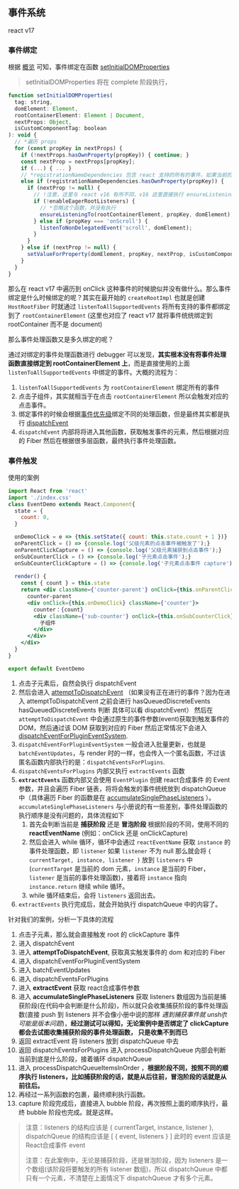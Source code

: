 ## 事件系统

react v17

### 事件绑定

根据 [概览](./概览.md) 可知，事件绑定在函数 [setInitialDOMProperties](src/react/v17/react-dom/src/client/ReactDOMComponent.js)

> setInitialDOMProperties 将在 complete 阶段执行， 

```js
function setInitialDOMProperties(
  tag: string,
  domElement: Element,
  rootContainerElement: Element | Document,
  nextProps: Object,
  isCustomComponentTag: boolean
): void {
  // *遍历 props
  for (const propKey in nextProps) {
    if (!nextProps.hasOwnProperty(propKey)) { continue; }
    const nextProp = nextProps[propKey];
    if (...) { ... }
    // *registrationNameDependencies 包含 react 支持的所有的事件，如果当前的 propKey 是 react支持的事件就进入该 if
    else if (registrationNameDependencies.hasOwnProperty(propKey)) {
      if (nextProp != null) {
        // !注意，这里与 react v16 有所不同，v16 这里直接执行 ensureListeningTo 函数，但是 v17 这里不会执行。因为 enableEagerRootListeners 是一个常量，值一直为 true，if (false) 自然不会执行，并且在 react-dom.development.js 中直接没有这个 if，只剩下 onScroll 的判断。这样更能说明问题了
        if (!enableEagerRootListeners) {
          // *忽略这个函数，并没有执行
          ensureListeningTo(rootContainerElement, propKey, domElement);
        } else if (propKey === 'onScroll') {
          listenToNonDelegatedEvent('scroll', domElement);
        }
      }
    } else if (nextProp != null) {
      setValueForProperty(domElement, propKey, nextProp, isCustomComponentTag);
    }
  }
}
```

那么在 react v17 中遍历到 onClick 这种事件的时候貌似并没有做什么。那么事件绑定是什么时候绑定的呢？其实在最开始的 `createRootImpl` 也就是创建 `HostRootFiber` 时就通过 `listenToAllSupportedEvents` 将所有支持的事件都绑定到了 `rootContainerElement` (这里也对应了 react v17 就将事件统统绑定到 rootContainer 而不是 document)

那么事件处理函数又是多久绑定的呢？

通过对绑定的事件处理函数进行 debugger 可以发现，**其实根本没有将事件处理函数直接绑定到 rootContainerElement 上**，而是直接使用的上面 `listenToAllSupportedEvents` 中绑定的事件。大概的流程为：

1. `listenToAllSupportedEvents` 为 `rootContainerElement` 绑定所有的事件
2. 点击子组件，其实就相当于在点击 `rootContainerElement` 所以会触发对应的点击事件。
3. 绑定事件的时候会根据[事件优先级](../前置知识/React中的优先级.md)绑定不同的处理函数，但是最终其实都是执行 [dispatchEvent](src/react/v17/react-dom/src/events/ReactDOMEventListener.js)
4. `dispatchEvent` 内部将将进入其他函数，获取触发事件的元素，然后根据对应的 Fiber 然后在根据很多层函数，最终执行事件处理函数。

### 事件触发

使用的案例

```jsx
import React from 'react'
import './index.css'
class EventDemo extends React.Component{
  state = {
    count: 0,
  }

  onDemoClick = e => {this.setState({ count: this.state.count + 1 })}
  onParentClick = () => {console.log('父级元素的点击事件被触发了');}
  onParentClickCapture = () => {console.log('父级元素捕获到点击事件');}
  onSubCounterClick = () => {console.log('子元素点击事件');}
  onSubCounterClickCapture = () => {console.log('子元素点击事件 capture')}
  
  render() {
    const { count } = this.state
    return <div className={'counter-parent'} onClick={this.onParentClick} onClickCapture={this.onParentClickCapture}>
      counter-parent
      <div onClick={this.onDemoClick} className={'counter'}>
        counter：{count}
        <div className={'sub-counter'} onClick={this.onSubCounterClick} onClickCapture={this.onSubCounterClickCapture}>
          子组件
        </div>
      </div>
    </div>
  }
}

export default EventDemo

```

1. 点击子元素后，自然会执行 dispatchEvent
2. 然后会进入 [attemptToDispatchEvent](src/react/v17/react-dom/src/events/ReactDOMEventListener.js) 
   （如果没有正在进行的事件？因为在进入 attemptToDispatchEvent 之前会进行 hasQueuedDiscreteEvents
      hasQueuedDiscreteEvents 判断 具体可以看 dispatchEvent）
   然后在 `attemptToDispatchEvent` 中会通过原生的事件参数(event)获取到触发事件的 DOM，然后通过该 DOM 获取到对应的 Fiber
   然后正常情况下会进入 [dispatchEventForPluginEventSystem](src/react/v17/react-dom/src/events/DOMPluginEventSystem.js).
3. `dispatchEventForPluginEventSystem` 一般会进入批量更新，也就是 `batchEventUpdates`，与 render 时的一样，也会传入一个匿名函数，不过该匿名函数内部执行的是：`dispatchEventsForPlugins`.
4. `dispatchEventsForPlugins` 内部又执行 `extractEvents` 函数
5. **`extractEvents`** 函数内部又会使用 `EventPlugin` 创建 react合成事件 的 Event 参数，并且会遍历 Fiber 链表，将将会触发的事件统统放到 dispatchQueue 中（具体遍历 Fiber 的函数是在 [accumulateSinglePhaseListeners](src/react/v17/react-dom/src/events/DOMPluginEventSystem.js) ）。
   `accumulateSinglePhaseListeners` 与小册说的有一些差别，事件处理函数的执行顺序是没有问题的，具体流程如下
   1. 首先会判断当前是 **捕获阶段** 还是 **冒泡阶段** 根据阶段的不同，使用不同的 **reactEventName** (例如：onClick 还是 onClickCapture) 
   2. 然后会进入 while 循环，循环中会通过 `reactEventName` 获取 `instance` 的事件处理函数，即 `listener` 如果 `listener` 不为 null 那么就会将 `{ currentTarget, instance, listener }` 放到 `listeners` 中(`currentTarget` 是当前的 dom 元素，`instance` 是当前的 Fiber，`listener` 是当前的事件处理函数)，接着将 `instance` 指向 `instance.return` 继续 while 循环。
   3. while 循环结束后，会将 `listeners` 返回出去。
6. `extractEvents` 执行完成后，就会开始执行 dispatchQueue 中的内容了。

针对我们的案例，分析一下具体的流程

1. 点击子元素，那么就会直接触发 root 的 clickCapture 事件
2. 进入 dispatchEvent
3. 进入 **attemptToDispatchEvent**, 获取真实触发事件的 dom 和对应的 Fiber
4. 进入 dispatchEventForPluginEventSystem
5. 进入 batchEventUpdates
6. 进入 dispatchEventsForPlugins
7. 进入 **extractEvent** 获取 react合成事件参数
8. 进入 **accumulateSinglePhaseListeners** 获取 listeners 数组因为当前是捕获阶段(在代码中会判断是什么阶段)，所以就只会收集捕获阶段的事件处理函数(直接 push 到 listeners 并不会像小册中说的那样 _遇到捕获事件就 unshift 可能是版本问题_)，**经过测试可以得知，无论案例中是否绑定了 clickCapture 都会去试图收集捕获阶段的事件处理函数， 只是收集不到而已**
9. 返回 extractEvent 将 listeners 放到 dispatchQueue 中去
10. 返回 dispatchEventsForPlugins 进入 processDispatchQueue 内部会判断当前到底是什么阶段，接着循环 dispatchQueue 
11. 进入 processDispatchQueueItemsInOrder ，**根据阶段不同，按照不同的顺序执行 listeners，比如捕获阶段的话，就是从后往前，冒泡阶段的话就是从前往后。** 
12. 再经过一系列函数的包裹，最终顺利执行函数。 
13. capture 阶段完成后，直接进入 bubble 阶段，再次按照上面的顺序执行，最终 bubble 阶段也完成。就是这样。

> 注意：listeners 的结构应该是 { currentTarget, instance, listener }, dispatchQueue 的结构应该是 [ { event, listeners } ] 此时的 event 应该是 React合成事件 event
> 
> 注意：在此案例中，无论是捕获阶段，还是冒泡阶段，因为 listeners 是一个数组(该阶段将要触发的所有 listener 数组)，所以 dispatchQueue 中都只有一个元素，不清楚在上面情况下 dispatchQueue 才有多个元素。